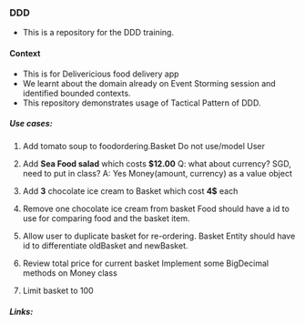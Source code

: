 ### DDD 

- This is a repository for the DDD training.

#### Context
- This is for Delivericious food delivery app
- We learnt about the domain already on Event Storming session and identified bounded contexts. 
- This repository demonstrates usage of Tactical Pattern of DDD. 

##### Use cases: 
1. Add  tomato soup to foodordering.Basket
   Do not use/model User

2. Add **Sea Food salad** which costs **$12.00**
Q: what about currency? SGD, need to put in class? 
A: Yes Money(amount, currency) as a value object

3. Add **3** chocolate ice cream to Basket which cost **4$** each

4. Remove one chocolate ice cream from basket
Food should have a id to use for comparing food and the basket item.
   
5. Allow user to duplicate basket for re-ordering. 
Basket Entity should have id to differentiate oldBasket and newBasket.

6. Review total price for current basket
Implement some BigDecimal methods on Money class
   
7. Limit basket to 100 

##### Links: 
